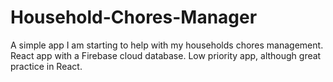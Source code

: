 # Household-Chores-Manager
A simple app I am starting to help with my households chores management. React app with a Firebase cloud database.
Low priority app, although great practice in React.
